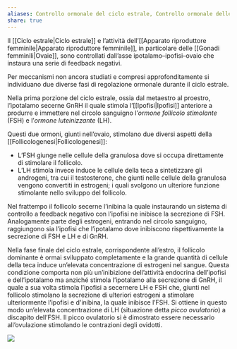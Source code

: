 ```yaml
---
aliases: Controllo ormonale del ciclo estrale, Controllo ormonale delle ovaie
share: true
---
```

Il [[Ciclo estrale|Ciclo estrale]] e l’attività dell’[[Apparato riproduttore femminile|Apparato riproduttore femminile]], in particolare delle [[Gonadi femminili|Ovaie]], sono controllati dall’asse ipotalamo–ipofisi–ovaio che instaura una serie di feedback negativi.

Per meccanismi non ancora studiati e compresi approfonditamente si individuano due diverse fasi di regolazione ormonale durante il ciclo estrale.

Nella prima porzione del ciclo estrale, ossia dal metaestro al proestro, l’ipotalamo secerne GnRH il quale stimola l’[[Ipofisi|Ipofisi]] anteriore a produrre e immettere nel circolo sanguigno l’*ormone follicolo stimolante* (FSH) e l’*ormone luteinizzante* (LH).

Questi due ormoni, giunti nell’ovaio, stimolano due diversi aspetti della [[Follicologenesi|Follicologenesi]]:
- L’FSH giunge nelle cellule della granulosa dove si occupa direttamente di stimolare il follicolo.
- L’LH stimola invece induce le cellule della teca a sintetizzare gli androgeni, tra cui il testosterone, che giunti nelle cellule della granulosa vengono convertiti in estrogeni; i quali svolgono un ulteriore funzione stimolante nello sviluppo del follicolo.

Nel frattempo il follicolo secerne l’inibina la quale instaurando un sistema di controllo a feedback negativo con l’ipofisi ne inibisce la secrezione di FSH.
Analogamente parte degli estrogeni, entrando nel circolo sanguigno, raggiungono sia l’ipofisi che l’ipotalamo dove inibiscono rispettivamente la secrezione di FSH e LH e di GnRH.

Nella fase finale del ciclo estrale, corrispondente all’estro, il follicolo dominante è ormai sviluppato completamente e la grande quantità di cellule della teca induce un’elevata concentrazione di estrogeni nel sangue.
Questa condizione comporta non più un’inibizione dell’attività endocrina dell’ipofisi e dell’ipotalamo ma anziché stimola l’ipotalamo alla secrezione di GnRH, il quale a sua volta stimola l’ipofisi a secernere LH e FSH che, giunti nel follicolo stimolano la secrezione di ulteriori estrogeni a stimolare ulteriormente l’ipofisi e d'inibina, la quale inibisce l’FSH.
Si ottiene in questo modo un’elevata concentrazione di LH (situazione detta *picco ovulatorio*) a discapito dell’FSH.
Il picco ovulatorio si è dimostrato essere necessario all’ovulazione stimolando le contrazioni degli ovidotti.

![](9a624f1d211eff52faf6c30a7eb1246b_MD5%201.png)